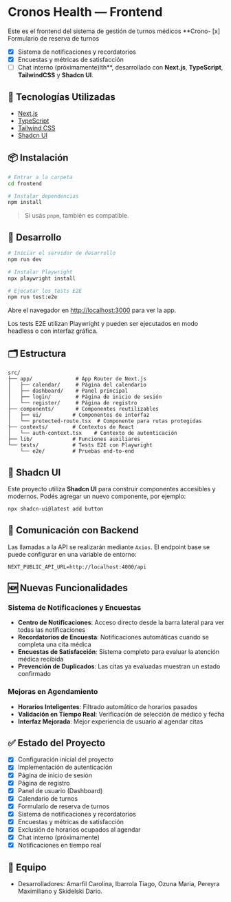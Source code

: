 # Cronos Health — Frontend

Este es el frontend del sistema de gestión de turnos médicos **Crono-   [x] Formulario de reserva de turnos
-   [x] Sistema de notificaciones y recordatorios
-   [x] Encuestas y métricas de satisfacción
-   [ ] Chat interno (próximamente)lth**, desarrollado con **Next.js**, **TypeScript**, **TailwindCSS** y **Shadcn UI**.

## 🚀 Tecnologías Utilizadas

-   [Next.js](https://nextjs.org/)
-   [TypeScript](https://www.typescriptlang.org/)
-   [Tailwind CSS](https://tailwindcss.com/)
-   [Shadcn UI](https://ui.shadcn.com/)

## 📦 Instalación

```bash
# Entrar a la carpeta
cd frontend

# Instalar dependencias
npm install
```

> Si usás `pnpm`, también es compatible.

## 🧪 Desarrollo

```bash
# Iniciar el servidor de desarrollo
npm run dev

# Instalar Playwright
npx playwright install

# Ejecutar los tests E2E
npm run test:e2e
```

Abre el navegador en [http://localhost:3000](http://localhost:3000) para ver la app.

Los tests E2E utilizan Playwright y pueden ser ejecutados en modo headless o con interfaz gráfica.

## 🗂️ Estructura

```
src/
├── app/              # App Router de Next.js
│   ├── calendar/     # Página del calendario
│   ├── dashboard/    # Panel principal
│   ├── login/        # Página de inicio de sesión
│   └── register/     # Página de registro
├── components/       # Componentes reutilizables
│   ├── ui/          # Componentes de interfaz
│   └── protected-route.tsx  # Componente para rutas protegidas
├── contexts/        # Contextos de React
│   └── auth-context.tsx    # Contexto de autenticación
├── lib/             # Funciones auxiliares
└── tests/           # Tests E2E con Playwright
    └── e2e/         # Pruebas end-to-end
```

## 🧩 Shadcn UI

Este proyecto utiliza **Shadcn UI** para construir componentes accesibles y modernos. Podés agregar un nuevo componente, por ejemplo:

```bash
npx shadcn-ui@latest add button
```

## 🔌 Comunicación con Backend

Las llamadas a la API se realizarán mediante `Axios`. El endpoint base se puede configurar en una variable de entorno:

```
NEXT_PUBLIC_API_URL=http://localhost:4000/api
```

## 🆕 Nuevas Funcionalidades

### Sistema de Notificaciones y Encuestas

-   **Centro de Notificaciones**: Acceso directo desde la barra lateral para ver todas las notificaciones
-   **Recordatorios de Encuesta**: Notificaciones automáticas cuando se completa una cita médica
-   **Encuestas de Satisfacción**: Sistema completo para evaluar la atención médica recibida
-   **Prevención de Duplicados**: Las citas ya evaluadas muestran un estado confirmado

### Mejoras en Agendamiento

-   **Horarios Inteligentes**: Filtrado automático de horarios pasados
-   **Validación en Tiempo Real**: Verificación de selección de médico y fecha
-   **Interfaz Mejorada**: Mejor experiencia de usuario al agendar citas

## ✅ Estado del Proyecto

-   [x] Configuración inicial del proyecto
-   [x] Implementación de autenticación
-   [x] Página de inicio de sesión
-   [x] Página de registro
-   [x] Panel de usuario (Dashboard)
-   [x] Calendario de turnos
-   [x] Formulario de reserva de turnos
-   [x] Sistema de notificaciones y recordatorios
-   [x] Encuestas y métricas de satisfacción
-   [x] Exclusión de horarios ocupados al agendar
-   [x] Chat interno (próximamente)
-   [x] Notificaciones en tiempo real

## 👥 Equipo

-   Desarrolladores: Amarfil Carolina, Ibarrola Tiago, Ozuna Maria, Pereyra Maximiliano y Skidelski Dario.
